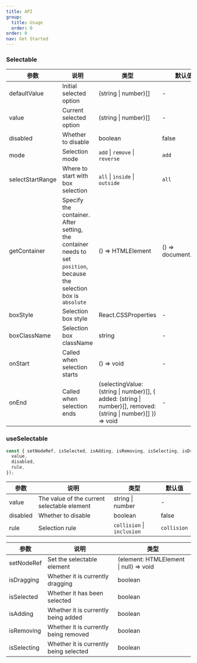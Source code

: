 ```yaml
---
title: API
group:
  title: Usage
  order: 0
order: 0
nav: Get Started
---
```


### Selectable

| 参数             | 说明                                                                                                                 | 类型                                                                                                           | 默认值              |
| ---------------- | -------------------------------------------------------------------------------------------------------------------- | -------------------------------------------------------------------------------------------------------------- | ------------------- |
| defaultValue     | Initial selected option                                                                                              | (string \| number)[]                                                                                           | -                   |
| value            | Current selected option                                                                                              | (string \| number)[]                                                                                           | -                   |
| disabled         | Whether to disable                                                                                                   | boolean                                                                                                        | false               |
| mode             | Selection mode                                                                                                       | `add` \| `remove` \| `reverse`                                                                                 | `add`               |
| selectStartRange | Where to start with box selection                                                                                    | `all` \| `inside` \| `outside`                                                                                 | `all`               |
| getContainer     | Specify the container. After setting, the container needs to set `position`, because the selection box is `absolute` | () => HTMLElement                                                                                              | () => document.body |
| boxStyle         | Selection box style                                                                                                  | React.CSSProperties                                                                                            | -                   |
| boxClassName     | Selection box className                                                                                              | string                                                                                                         | -                   |
| onStart          | Called when selection starts                                                                                         | () => void                                                                                                     | -                   |
| onEnd            | Called when selection ends                                                                                           | (selectingValue: (string \| number)[], { added: (string \| number)[], removed: (string \| number)[] }) => void | -                   |

### useSelectable

```typescript
const { setNodeRef, isSelected, isAdding, isRemoving, isSelecting, isDragging } = useSelectable({
  value,
  disabled,
  rule,
});
```

| 参数     | 说明                                        | 类型                       | 默认值      |
| -------- | ------------------------------------------- | -------------------------- | ----------- |
| value    | The value of the current selectable element | string \| number           | -           |
| disabled | Whether to disable                          | boolean                    | false       |
| rule     | Selection rule                              | `collision` \| `inclusion` | `collision` |

| 参数        | 说明                                   | 类型                                   |
| ----------- | -------------------------------------- | -------------------------------------- |
| setNodeRef  | Set the selectable element             | (element: HTMLElement \| null) => void |
| isDragging  | Whether it is currently dragging       | boolean                                |
| isSelected  | Whether it has been selected           | boolean                                |
| isAdding    | Whether it is currently being added    | boolean                                |
| isRemoving  | Whether it is currently being removed  | boolean                                |
| isSelecting | Whether it is currently being selected | boolean                                |
